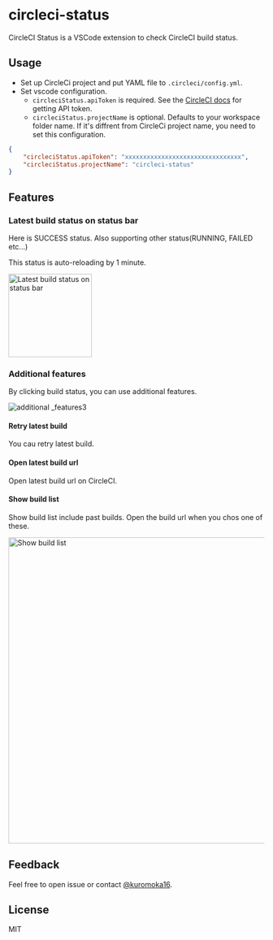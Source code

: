 # circleci-status

CircleCI Status is a VSCode extension to check CircleCI build status. 

## Usage
- Set up CircleCi project and put YAML file to `.circleci/config.yml`.
- Set vscode configuration.
  - `circleciStatus.apiToken` is required. See the [CircleCI docs](https://circleci.com/docs/api/#add-an-api-token) for getting API token.
  - `circleciStatus.projectName` is optional. Defaults to your workspace folder name. If it's diffrent from CircleCi project name, you need to set this configuration.
```json
{
    "circleciStatus.apiToken": "xxxxxxxxxxxxxxxxxxxxxxxxxxxxxxxx",
    "circleciStatus.projectName": "circleci-status"
}
```

## Features
### Latest build status on status bar
Here is SUCCESS status. Also supporting other status(RUNNING, FAILED etc...)

This status is auto-reloading by 1 minute.

<img width="164" alt="Latest build status on status bar" src="https://user-images.githubusercontent.com/22453562/65831069-53f36800-e2f0-11e9-8443-8a9816de84a6.png">

### Additional features
By clicking build status, you can use additional features.

![additional _features3](https://user-images.githubusercontent.com/22453562/65831912-3d9dda00-e2f9-11e9-9243-f3bb4a5f0081.gif)

#### Retry latest build
You cau retry latest build.

#### Open latest build url
Open latest build url on CircleCI.

#### Show build list
Show build list include past builds. Open the build url when you chos one of these. 

<img width="603" alt="Show build list" src="https://user-images.githubusercontent.com/22453562/65831450-77201680-e2f4-11e9-8cba-7bad933834b7.png">

## Feedback
Feel free to open issue or contact [@kuromoka16](https://twitter.com/kuromoka16).

## License
MIT
